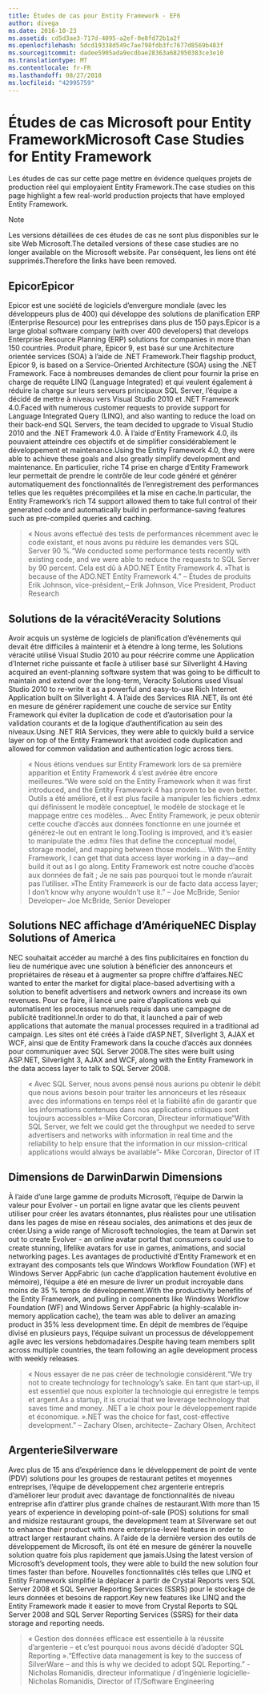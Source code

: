 ```yaml
---
title: Études de cas pour Entity Framework - EF6
author: divega
ms.date: 2016-10-23
ms.assetid: cd5d3ae3-717d-4095-a2ef-0e8fd72b1a2f
ms.openlocfilehash: 5dcd19338d549c7ae798fdb3fc7677d8569b483f
ms.sourcegitcommit: dadee5905ada9ecdbae28363a682950383ce3e10
ms.translationtype: MT
ms.contentlocale: fr-FR
ms.lasthandoff: 08/27/2018
ms.locfileid: "42995759"
---
```

# <a name="microsoft-case-studies-for-entity-framework"></a><span data-ttu-id="27f07-102">Études de cas Microsoft pour Entity Framework</span><span class="sxs-lookup"><span data-stu-id="27f07-102">Microsoft Case Studies for Entity Framework</span></span>
<span data-ttu-id="27f07-103">Les études de cas sur cette page mettre en évidence quelques projets de production réel qui employaient Entity Framework.</span><span class="sxs-lookup"><span data-stu-id="27f07-103">The case studies on this page highlight a few real-world production projects that have employed Entity Framework.</span></span>
> [!NOTE]
> <span data-ttu-id="27f07-104">Les versions détaillées de ces études de cas ne sont plus disponibles sur le site Web Microsoft.</span><span class="sxs-lookup"><span data-stu-id="27f07-104">The detailed versions of these case studies are no longer available on the Microsoft website.</span></span> <span data-ttu-id="27f07-105">Par conséquent, les liens ont été supprimés.</span><span class="sxs-lookup"><span data-stu-id="27f07-105">Therefore the links have been removed.</span></span>

## <a name="epicor"></a><span data-ttu-id="27f07-106">Epicor</span><span class="sxs-lookup"><span data-stu-id="27f07-106">Epicor</span></span>
<span data-ttu-id="27f07-107">Epicor est une société de logiciels d’envergure mondiale (avec les développeurs plus de 400) qui développe des solutions de planification ERP (Enterprise Resource) pour les entreprises dans plus de 150 pays.</span><span class="sxs-lookup"><span data-stu-id="27f07-107">Epicor is a large global software company (with over 400 developers) that develops Enterprise Resource Planning (ERP) solutions for companies in more than 150 countries.</span></span>
<span data-ttu-id="27f07-108">Produit phare, Epicor 9, est basé sur une Architecture orientée services (SOA) à l’aide de .NET Framework.</span><span class="sxs-lookup"><span data-stu-id="27f07-108">Their flagship product, Epicor 9, is based on a Service-Oriented Architecture (SOA) using the .NET Framework.</span></span>
<span data-ttu-id="27f07-109">Face à nombreuses demandes de client pour fournir la prise en charge de requête LINQ (Language Integrated) et qui veulent également à réduire la charge sur leurs serveurs principaux SQL Server, l’équipe a décidé de mettre à niveau vers Visual Studio 2010 et .NET Framework 4.0.</span><span class="sxs-lookup"><span data-stu-id="27f07-109">Faced with numerous customer requests to provide support for Language Integrated Query (LINQ), and also wanting to reduce the load on their back-end SQL Servers, the team decided to upgrade to Visual Studio 2010 and the .NET Framework 4.0.</span></span>
<span data-ttu-id="27f07-110">À l’aide d’Entity Framework 4.0, ils pouvaient atteindre ces objectifs et de simplifier considérablement le développement et maintenance.</span><span class="sxs-lookup"><span data-stu-id="27f07-110">Using the Entity Framework 4.0, they were able to achieve these goals and also greatly simplify development and maintenance.</span></span>
<span data-ttu-id="27f07-111">En particulier, riche T4 prise en charge d’Entity Framework leur permettait de prendre le contrôle de leur code généré et générer automatiquement des fonctionnalités de l’enregistrement des performances telles que les requêtes précompilées et la mise en cache.</span><span class="sxs-lookup"><span data-stu-id="27f07-111">In particular, the Entity Framework’s rich T4 support allowed them to take full control of their generated code and automatically build in performance-saving features such as pre-compiled queries and caching.</span></span>

> <span data-ttu-id="27f07-112">« Nous avons effectué des tests de performances récemment avec le code existant, et nous avons pu réduire les demandes vers SQL Server 90 %.</span><span class="sxs-lookup"><span data-stu-id="27f07-112">“We conducted some performance tests recently with existing code, and we were able to reduce the requests to SQL Server by 90 percent.</span></span>
<span data-ttu-id="27f07-113">Cela est dû à ADO.NET Entity Framework 4. »</span><span class="sxs-lookup"><span data-stu-id="27f07-113">That is because of the ADO.NET Entity Framework 4.”</span></span> <span data-ttu-id="27f07-114">– Études de produits Erik Johnson, vice-président,</span><span class="sxs-lookup"><span data-stu-id="27f07-114">– Erik Johnson, Vice President, Product Research</span></span>  

## <a name="veracity-solutions"></a><span data-ttu-id="27f07-115">Solutions de la véracité</span><span class="sxs-lookup"><span data-stu-id="27f07-115">Veracity Solutions</span></span>
<span data-ttu-id="27f07-116">Avoir acquis un système de logiciels de planification d’événements qui devait être difficiles à maintenir et à étendre à long terme, les Solutions véracité utilisé Visual Studio 2010 au pour réécrire comme une Application d’Internet riche puissante et facile à utiliser basé sur Silverlight 4.</span><span class="sxs-lookup"><span data-stu-id="27f07-116">Having acquired an event-planning software system that was going to be difficult to maintain and extend over the long-term, Veracity Solutions used Visual Studio 2010 to re-write it as a powerful and easy-to-use Rich Internet Application built on Silverlight 4.</span></span>
<span data-ttu-id="27f07-117">À l’aide des Services RIA .NET, ils ont été en mesure de générer rapidement une couche de service sur Entity Framework qui éviter la duplication de code et d’autorisation pour la validation courants et de la logique d’authentification au sein des niveaux.</span><span class="sxs-lookup"><span data-stu-id="27f07-117">Using .NET RIA Services, they were able to quickly build a service layer on top of the Entity Framework that avoided code duplication and allowed for common validation and authentication logic across tiers.</span></span>  

> <span data-ttu-id="27f07-118">« Nous étions vendues sur Entity Framework lors de sa première apparition et Entity Framework 4 s’est avérée être encore meilleures.</span><span class="sxs-lookup"><span data-stu-id="27f07-118">“We were sold on the Entity Framework when it was first introduced, and the Entity Framework 4 has proven to be even better.</span></span>
<span data-ttu-id="27f07-119">Outils a été amélioré, et il est plus facile à manipuler les fichiers .edmx qui définissent le modèle conceptuel, le modèle de stockage et le mappage entre ces modèles... Avec Entity Framework, je peux obtenir cette couche d’accès aux données fonctionne en une journée et générez-le out en entrant le long.</span><span class="sxs-lookup"><span data-stu-id="27f07-119">Tooling is improved, and it’s easier to manipulate the .edmx files that define the conceptual model, storage model, and mapping between those models... With the Entity Framework, I can get that data access layer working in a day—and build it out as I go along.</span></span>
<span data-ttu-id="27f07-120">Entity Framework est notre couche d’accès aux données de fait ; Je ne sais pas pourquoi tout le monde n’aurait pas l’utiliser. »</span><span class="sxs-lookup"><span data-stu-id="27f07-120">The Entity Framework is our de facto data access layer; I don’t know why anyone wouldn’t use it.”</span></span> <span data-ttu-id="27f07-121">– Joe McBride, Senior Developer</span><span class="sxs-lookup"><span data-stu-id="27f07-121">– Joe McBride, Senior Developer</span></span>

## <a name="nec-display-solutions-of-america"></a><span data-ttu-id="27f07-122">Solutions NEC affichage d’Amérique</span><span class="sxs-lookup"><span data-stu-id="27f07-122">NEC Display Solutions of America</span></span>
<span data-ttu-id="27f07-123">NEC souhaitait accéder au marché à des fins publicitaires en fonction du lieu de numérique avec une solution à bénéficier des annonceurs et propriétaires de réseau et à augmenter sa propre chiffre d’affaires.</span><span class="sxs-lookup"><span data-stu-id="27f07-123">NEC wanted to enter the market for digital place-based advertising with a solution to benefit advertisers and network owners and increase its own revenues.</span></span>
<span data-ttu-id="27f07-124">Pour ce faire, il lancé une paire d’applications web qui automatisent les processus manuels requis dans une campagne de publicité traditionnel.</span><span class="sxs-lookup"><span data-stu-id="27f07-124">In order to do that, it launched a pair of web applications that automate the manual processes required in a traditional ad campaign.</span></span>
<span data-ttu-id="27f07-125">Les sites ont été créés à l’aide d’ASP.NET, Silverlight 3, AJAX et WCF, ainsi que de Entity Framework dans la couche d’accès aux données pour communiquer avec SQL Server 2008.</span><span class="sxs-lookup"><span data-stu-id="27f07-125">The sites were built using ASP.NET, Silverlight 3, AJAX and WCF, along with the Entity Framework in the data access layer to talk to SQL Server 2008.</span></span>

> <span data-ttu-id="27f07-126">« Avec SQL Server, nous avons pensé nous aurions pu obtenir le débit que nous avions besoin pour traiter les annonceurs et les réseaux avec des informations en temps réel et la fiabilité afin de garantir que les informations contenues dans nos applications critiques sont toujours accessibles »-Mike Corcoran, Directeur informatique</span><span class="sxs-lookup"><span data-stu-id="27f07-126">“With SQL Server, we felt we could get the throughput we needed to serve advertisers and networks with information in real time and the reliability to help ensure that the information in our mission-critical applications would always be available”- Mike Corcoran, Director of IT</span></span>

## <a name="darwin-dimensions"></a><span data-ttu-id="27f07-127">Dimensions de Darwin</span><span class="sxs-lookup"><span data-stu-id="27f07-127">Darwin Dimensions</span></span>
<span data-ttu-id="27f07-128">À l’aide d’une large gamme de produits Microsoft, l’équipe de Darwin la valeur pour Evolver - un portail en ligne avatar que les clients peuvent utiliser pour créer les avatars étonnantes, plus réalistes pour une utilisation dans les pages de mise en réseau sociales, des animations et des jeux de créer.</span><span class="sxs-lookup"><span data-stu-id="27f07-128">Using a wide range of Microsoft technologies, the team at Darwin set out to create Evolver - an online avatar portal that consumers could use to create stunning, lifelike avatars for use in games, animations, and social networking pages.</span></span>
<span data-ttu-id="27f07-129">Les avantages de productivité d’Entity Framework et en extrayant des composants tels que Windows Workflow Foundation (WF) et Windows Server AppFabric (un cache d’application hautement évolutive en mémoire), l’équipe a été en mesure de livrer un produit incroyable dans moins de 35 % temps de développement.</span><span class="sxs-lookup"><span data-stu-id="27f07-129">With the productivity benefits of the Entity Framework, and pulling in components like Windows Workflow Foundation (WF) and Windows Server AppFabric (a highly-scalable in-memory application cache), the team was able to deliver an amazing product in 35% less development time.</span></span>
<span data-ttu-id="27f07-130">En dépit de membres de l’équipe divisé en plusieurs pays, l’équipe suivant un processus de développement agile avec les versions hebdomadaires.</span><span class="sxs-lookup"><span data-stu-id="27f07-130">Despite having team members split across multiple countries, the team following an agile development process with weekly releases.</span></span>

 > <span data-ttu-id="27f07-131">« Nous essayer de ne pas créer de technologie considèrent.</span><span class="sxs-lookup"><span data-stu-id="27f07-131">“We try not to create technology for technology’s sake.</span></span> <span data-ttu-id="27f07-132">En tant que start-up, il est essentiel que nous exploiter la technologie qui enregistre le temps et argent.</span><span class="sxs-lookup"><span data-stu-id="27f07-132">As a startup, it is crucial that we leverage technology that saves time and money.</span></span>
 <span data-ttu-id="27f07-133">.NET a le choix pour le développement rapide et économique. »</span><span class="sxs-lookup"><span data-stu-id="27f07-133">.NET was the choice for fast, cost-effective development.”</span></span> <span data-ttu-id="27f07-134">– Zachary Olsen, architecte</span><span class="sxs-lookup"><span data-stu-id="27f07-134">– Zachary Olsen, Architect</span></span>  

## <a name="silverware"></a><span data-ttu-id="27f07-135">Argenterie</span><span class="sxs-lookup"><span data-stu-id="27f07-135">Silverware</span></span>
<span data-ttu-id="27f07-136">Avec plus de 15 ans d’expérience dans le développement de point de vente (PDV) solutions pour les groupes de restaurant petites et moyennes entreprises, l’équipe de développement chez argenterie entrepris d’améliorer leur produit avec davantage de fonctionnalités de niveau entreprise afin d’attirer plus grande chaînes de restaurant.</span><span class="sxs-lookup"><span data-stu-id="27f07-136">With more than 15 years of experience in developing point-of-sale (POS) solutions for small and midsize restaurant groups, the development team at Silverware set out to enhance their product with more enterprise-level features in order to attract larger restaurant chains.</span></span>
<span data-ttu-id="27f07-137">À l’aide de la dernière version des outils de développement de Microsoft, ils ont été en mesure de générer la nouvelle solution quatre fois plus rapidement que jamais.</span><span class="sxs-lookup"><span data-stu-id="27f07-137">Using the latest version of Microsoft’s development tools, they were able to build the new solution four times faster than before.</span></span>
<span data-ttu-id="27f07-138">Nouvelles fonctionnalités clés telles que LINQ et Entity Framework simplifié la déplacer à partir de Crystal Reports vers SQL Server 2008 et SQL Server Reporting Services (SSRS) pour le stockage de leurs données et besoins de rapport.</span><span class="sxs-lookup"><span data-stu-id="27f07-138">Key new features like LINQ and the Entity Framework made it easier to move from Crystal Reports to SQL Server 2008 and SQL Server Reporting Services (SSRS) for their data storage and reporting needs.</span></span>

> <span data-ttu-id="27f07-139">« Gestion des données efficace est essentielle à la réussite d’argenterie – et c’est pourquoi nous avons décidé d’adopter SQL Reporting ».</span><span class="sxs-lookup"><span data-stu-id="27f07-139">“Effective data management is key to the success of SilverWare – and this is why we decided to adopt SQL Reporting.”</span></span> <span data-ttu-id="27f07-140">-Nicholas Romanidis, directeur informatique / d’ingénierie logicielle</span><span class="sxs-lookup"><span data-stu-id="27f07-140">- Nicholas Romanidis, Director of IT/Software Engineering</span></span>
